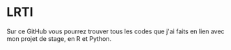 # LRTI
Sur ce GitHub vous pourrez trouver tous les codes que j'ai faits en lien avec mon projet de stage, en R et Python.
